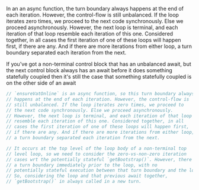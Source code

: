 In an an async function, the turn boundary always happens at the end of each
iteration. However, the control-flow is still unbalanced. If the loop iterates
zero times, we proceed to the next code synchronously. Else we proceed
asynchronously. However, the next loop is terminal, and each iteration of that
loop resemble each iteration of this one. Considered together, in all cases the
first iteration of one of these loops will happen first, if there are any. And
if there are more iterations from either loop, a turn boundary separated each
iteration from the next.

If you've got a non-terminal control block that has an unbalanced await, but the
next control block always has an await before it does something statefully
coupled then it's still the case that something statefully coupled is on the
other side of an await

```js
// `ensureVatOnline` is an async function, so this turn boundary always
// happens at the end of each iteration. However, the control-flow is
// still unbalanced. If the loop iterates zero times, we proceed to
// the next code synchronously. Else we proceed asynchronously.
// However, the next loop is terminal, and each iteration of that loop
// resemble each iteration of this one. Considered together, in all
// cases the first iteration of one of these loops will happen first,
// if there are any. And if there are more iterations from either loop,
// a turn boundary separated each iteration from the next.
```

```js
// It occurs at the top level of the loop body of a non-terminal top
// level loop, so we need to consider the zero-vs-non-zero iteration
// cases wrt the potentially stateful `getBootstrap()`. However, there is
// a turn boundary immediately prior to the loop, with no
// potentially stateful execution between that turn boundary and the loop.
// So, considering the loop and that previous await together,
// `getBootstrap()` in always called in a new turn.
```
